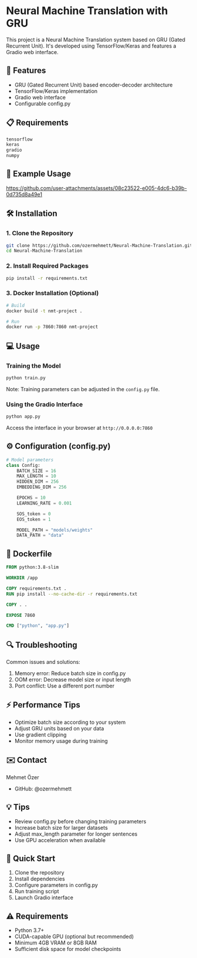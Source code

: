# Neural Machine Translation with GRU

This project is a Neural Machine Translation system based on GRU (Gated Recurrent Unit). It's developed using TensorFlow/Keras and features a Gradio web interface.

## 🚀 Features

* GRU (Gated Recurrent Unit) based encoder-decoder architecture
* TensorFlow/Keras implementation
* Gradio web interface
* Configurable config.py

## 📋 Requirements

```bash
tensorflow
keras
gradio
numpy
```

## 🌟 Example Usage

https://github.com/user-attachments/assets/08c23522-e005-4dc6-b39b-0d735d8a49e1

## 🛠️ Installation

### 1. Clone the Repository

```bash
git clone https://github.com/ozermehmett/Neural-Machine-Translation.git
cd Neural-Machine-Translation
```

### 2. Install Required Packages

```bash
pip install -r requirements.txt
```

### 3. Docker Installation (Optional)

```bash
# Build
docker build -t nmt-project .

# Run
docker run -p 7860:7860 nmt-project
```

## 💻 Usage

### Training the Model

```bash
python train.py
```

Note: Training parameters can be adjusted in the `config.py` file.

### Using the Gradio Interface

```bash
python app.py
```

Access the interface in your browser at `http://0.0.0.0:7860`

## ⚙️ Configuration (config.py)

```python
# Model parameters
class Config:
    BATCH_SIZE = 16
    MAX_LENGTH = 10
    HIDDEN_DIM = 256
    EMBEDDING_DIM = 256

    EPOCHS = 10
    LEARNING_RATE = 0.001

    SOS_token = 0
    EOS_token = 1

    MODEL_PATH = "models/weights"
    DATA_PATH = "data"
````

## 🐳 Dockerfile

```dockerfile
FROM python:3.8-slim

WORKDIR /app

COPY requirements.txt .
RUN pip install --no-cache-dir -r requirements.txt

COPY . .

EXPOSE 7860

CMD ["python", "app.py"]
```

## 🔍 Troubleshooting

Common issues and solutions:
1. Memory error: Reduce batch size in config.py
2. OOM error: Decrease model size or input length
3. Port conflict: Use a different port number

## ⚡ Performance Tips

* Optimize batch size according to your system
* Adjust GRU units based on your data
* Use gradient clipping
* Monitor memory usage during training

## ✉️ Contact

Mehmet Özer
* GitHub: @ozermehmett

## 💡 Tips

* Review config.py before changing training parameters
* Increase batch size for larger datasets
* Adjust max_length parameter for longer sentences
* Use GPU acceleration when available

## 🚀 Quick Start

1. Clone the repository
2. Install dependencies
3. Configure parameters in config.py
4. Run training script
5. Launch Gradio interface

## ⚠️ Requirements

* Python 3.7+
* CUDA-capable GPU (optional but recommended)
* Minimum 4GB VRAM or 8GB RAM
* Sufficient disk space for model checkpoints
